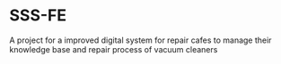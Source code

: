 # SSS-FE
A project for a improved digital system for repair cafes to manage their knowledge base and repair process of vacuum cleaners
